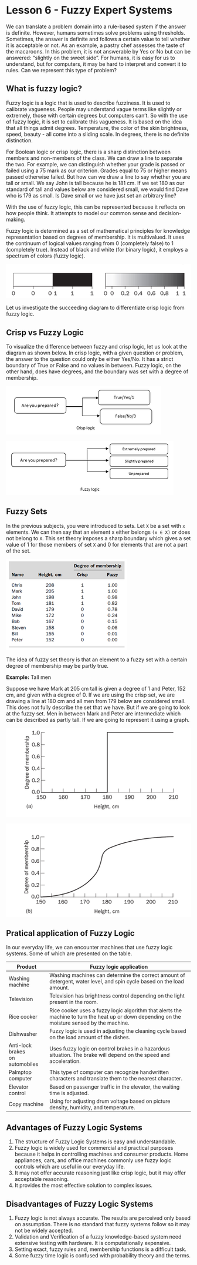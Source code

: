 # Lesson 6 - Fuzzy Expert Systems
We can translate a problem domain into a rule-based system if the answer is definite. However, humans sometimes solve problems using thresholds. Sometimes, the answer is definite and follows a certain value to tell whether it is acceptable or not. As an example, a pastry chef assesses the taste of the macaroons. In this problem, it is not answerable by Yes or No but can be answered: “slightly on the sweet side”. For humans, it is easy for us to understand, but for computers, it may be hard to interpret and convert it to rules. Can we represent this type of problem?

## What is fuzzy logic?
Fuzzy logic is a logic that is used to describe fuzziness. It is used to calibrate vagueness. People may understand vague terms like slightly or extremely, those with certain degrees but computers can’t. So with the use of fuzzy logic, it is set to calibrate this vagueness. It is based on the idea that all things admit degrees. Temperature, the color of the skin brightness, speed, beauty - all come into a sliding scale. In degrees, there is no definite distinction.

For Boolean logic or crisp logic, there is a sharp distinction between members and non-members of the class. We can draw a line to separate the two. For example, we can distinguish whether your grade is passed or failed using a 75 mark as our criterion. Grades equal to 75 or higher means passed otherwise failed. But how can we draw a line to say whether you are tall or small. We say John is tall because he is 181 cm. If we set 180 as our standard of tall and values below are considered small, we would find Dave who is 179 as small. Is Dave small or we have just set an arbitrary line?

With the use of fuzzy logic, this can be represented because it reflects on how people think. It attempts to model our common sense and decision-making. 

Fuzzy logic is determined as a set of mathematical principles for knowledge representation based on degrees of membership. It is multivalued. It uses the continuum of logical values ranging from 0 (completely false) to 1 (completely true). Instead of black and white (for binary logic), it employs a spectrum of colors (fuzzy logic). 

![](b-vs-f.png "")

Let us investigate the succeeding diagram to differentiate crisp logic from fuzzy logic.

## Crisp vs Fuzzy Logic
To visualize the difference between fuzzy and crisp logic, let us look at the diagram as shown below.  In crisp logic, with a given question or problem, the answer to the question could only be either Yes/No. It has a strict boundary of True or False and no values in between. Fuzzy logic, on the other hand, does have degrees, and the boundary was set with a degree of membership.

![](cl.png "")

![](fl.png "")

## Fuzzy Sets
In the previous subjects, you were introduced to sets. Let `X` be a set with `x` elements. We can then say that an element x either belongs `(x ∈ X)` or does not belong to `X`. This set theory imposes a sharp boundary which gives a set value of 1 for those members of set `X` and 0 for elements that are not a part of the set.

![](fs.png "")

The idea of fuzzy set theory is that an element to a fuzzy set with a certain degree of membership may be partly true.

**Example:** Tall men

Suppose we have Mark at 205 cm tall is given a degree of 1 and Peter, 152 cm, and given with a degree of 0. If we are using the crisp set, we are drawing a line at 180 cm and all men from 179 below are considered small. This does not fully describe the set that we have. But if we are going to look at the fuzzy set. Men in between Mark and Peter are intermediate which can be described as partly tall.  If we are going to represent it using a graph.

![](exa.png "")

![](exb.png "")

## Pratical application of Fuzzy Logic
In our everyday life, we can encounter machines that use fuzzy logic systems. Some of which are presented on the table.

| Product | Fuzzy logic application |
| --- | --- |
| Washing machine | Washing machines can determine the correct amount of detergent, water level, and spin cycle based on the load amount.  |
| Television | Television has brightness control depending on the light present in the room. |
| Rice cooker | Rice cooker uses a fuzzy logic algorithm that alerts the machine to turn the heat up or down depending on the moisture sensed by the machine. |
| Dishwasher | Fuzzy logic is used in adjusting the cleaning cycle based on the load amount of the dishes. |
| Anti-lock brakes<br>on automobiles | Uses fuzzy logic on control brakes in a hazardous situation. The brake will depend on the speed and acceleration. |
| Palmptop computer | This type of computer can recognize handwritten characters and translate them to the nearest character. |
| Elevator control | Based on passenger traffic in the elevator, the waiting time is adjusted. |
| Copy machine | Using for adjusting drum voltage based on picture density, humidity, and temperature. |

## Advantages of Fuzzy Logic Systems
1. The structure of Fuzzy Logic Systems is easy and understandable. 
2. Fuzzy logic is widely used for commercial and practical purposes because it helps in controlling machines and consumer products. Home appliances, cars, and office machines commonly use fuzzy logic controls which are useful in our everyday life. 
3. It may not offer accurate reasoning just like crisp logic, but it may offer acceptable reasoning. 
4. It provides the most effective solution to complex issues. 

## Disadvantages of Fuzzy Logic Systems
1. Fuzzy logic is not always accurate. The results are perceived only based on assumption. There is no standard that fuzzy systems follow so it may not be widely accepted. 
2. Validation and Verification of a fuzzy knowledge-based system need extensive testing with hardware. It is computationally expensive. 
3. Setting exact, fuzzy rules and, membership functions is a difficult task. 
4. Some fuzzy time logic is confused with probability theory and the terms.




